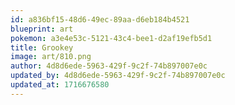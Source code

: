 ```yaml
---
id: a836bf15-48d6-49ec-89aa-d6eb184b4521
blueprint: art
pokemon: a3e4e53c-5121-43c4-bee1-d2af19efb5d1
title: Grookey
image: art/810.png
author: 4d8d6ede-5963-429f-9c2f-74b897007e0c
updated_by: 4d8d6ede-5963-429f-9c2f-74b897007e0c
updated_at: 1716676580
---
```

